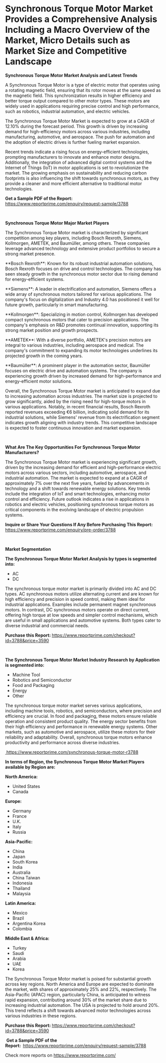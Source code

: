 <p><h1>Synchronous Torque Motor Market Provides a Comprehensive Analysis Including a Macro Overview of the Market, Micro Details such as Market Size and Competitive Landscape</h1></p><p><strong>Synchronous Torque Motor Market Analysis and Latest Trends</strong></p>
<p><p>A Synchronous Torque Motor is a type of electric motor that operates using a rotating magnetic field, ensuring that its rotor moves at the same speed as the magnetic field. This synchronization results in higher efficiency and better torque output compared to other motor types. These motors are widely used in applications requiring precise control and high performance, such as robotics, industrial automation, and electric vehicles.</p><p>The Synchronous Torque Motor Market is expected to grow at a CAGR of 12.10% during the forecast period. This growth is driven by increasing demand for high-efficiency motors across various industries, including manufacturing, automotive, and aerospace. The push for automation and the adoption of electric drives is further fueling market expansion. </p><p>Recent trends indicate a rising focus on energy-efficient technologies, prompting manufacturers to innovate and enhance motor designs. Additionally, the integration of advanced digital control systems and the Internet of Things (IoT) in motor applications is set to revolutionize the market. The growing emphasis on sustainability and reducing carbon footprints is also influencing the shift towards synchronous motors, as they provide a cleaner and more efficient alternative to traditional motor technologies.</p></p>
<p><strong>Get a Sample PDF of the Report:&nbsp;</strong> <a href="https://www.reportprime.com/enquiry/request-sample/3788?utm_campaign=3318&utm_medium=2&utm_source=Github&utm_content=ia&utm_term=18032025&utm_id=synchronous-torque-motor">https://www.reportprime.com/enquiry/request-sample/3788</a></p>
<p>&nbsp;</p>
<p><strong>Synchronous Torque Motor Major Market Players</strong></p>
<p><p>The Synchronous Torque Motor market is characterized by significant competition among key players, including Bosch Rexroth, Siemens, Kollmorgen, AMETEK, and Baumüller, among others. These companies leverage advanced technology and extensive product portfolios to secure a strong market presence.</p><p>**Bosch Rexroth**: Known for its robust industrial automation solutions, Bosch Rexroth focuses on drive and control technologies. The company has seen steady growth in the synchronous motor sector due to rising demand for energy-efficient systems.</p><p>**Siemens**: A leader in electrification and automation, Siemens offers a wide array of synchronous motors tailored for various applications. The company's focus on digitalization and Industry 4.0 has positioned it well for future growth, particularly in smart manufacturing.</p><p>**Kollmorgen**: Specializing in motion control, Kollmorgen has developed compact synchronous motors that cater to precision applications. The company's emphasis on R&D promotes continual innovation, supporting its strong market position and growth prospects.</p><p>**AMETEK**: With a diverse portfolio, AMETEK's precision motors are integral to various industries, including aerospace and medical. The company's commitment to expanding its motor technologies underlines its projected growth in the coming years.</p><p>**Baumüller**: A prominent player in the automation sector, Baumüller focuses on electric drive and automation systems. The company is experiencing growth driven by increased demand for high-performance and energy-efficient motor solutions.</p><p>Overall, the Synchronous Torque Motor market is anticipated to expand due to increasing automation across industries. The market size is projected to grow significantly, aided by the rising need for high-torque motors in various applications. Notably, in recent financial results, Bosch Rexroth reported revenues exceeding €6 billion, indicating solid demand for its industrial solutions, while Siemens' revenue from its electrification segment indicates growth aligning with industry trends. This competitive landscape is expected to foster continuous innovation and market expansion.</p></p>
<p>&nbsp;</p>
<p><strong>What Are The Key Opportunities For Synchronous Torque Motor Manufacturers?</strong></p>
<p><p>The Synchronous Torque Motor market is experiencing significant growth, driven by the increasing demand for efficient and high-performance electric motors across various sectors, including automotive, aerospace, and industrial automation. The market is expected to expand at a CAGR of approximately 7% over the next five years, fueled by advancements in technology and a shift towards renewable energy solutions. Key trends include the integration of IoT and smart technologies, enhancing motor control and efficiency. Future outlook indicates a rise in applications in robotics and electric vehicles, positioning synchronous torque motors as critical components in the evolving landscape of electric propulsion systems.</p></p>
<p><strong>Inquire or Share Your Questions If Any Before Purchasing This Report:</strong> <a href="https://www.reportprime.com/enquiry/pre-order/3788?utm_campaign=3318&utm_medium=2&utm_source=Github&utm_content=ia&utm_term=18032025&utm_id=synchronous-torque-motor">https://www.reportprime.com/enquiry/pre-order/3788</a></p>
<p>&nbsp;</p>
<p><strong>Market Segmentation</strong></p>
<p><strong>The Synchronous Torque Motor Market Analysis by types is segmented into:</strong></p>
<p><ul><li>AC</li><li>DC</li></ul></p>
<p><p>The synchronous torque motor market is primarily divided into AC and DC types. AC synchronous motors utilize alternating current and are known for high efficiency and precision in speed control, making them ideal for industrial applications. Examples include permanent magnet synchronous motors. In contrast, DC synchronous motors operate on direct current, offering high torque at low speeds and simpler control mechanisms, which are useful in small applications and automotive systems. Both types cater to diverse industrial and commercial needs.</p></p>
<p><strong>Purchase this Report:&nbsp;</strong><a href="https://www.reportprime.com/checkout?id=3788&price=3590&utm_campaign=3318&utm_medium=2&utm_source=Github&utm_content=ia&utm_term=18032025&utm_id=synchronous-torque-motor">https://www.reportprime.com/checkout?id=3788&price=3590</a></p>
<p>&nbsp;</p>
<p><strong>The Synchronous Torque Motor Market Industry Research by Application is segmented into:</strong></p>
<p><ul><li>Machine Tool</li><li>Robotics and Semiconductor</li><li>Food and Packaging</li><li>Energy</li><li>Other</li></ul></p>
<p><p>The synchronous torque motor market serves various applications, including machine tools, robotics, and semiconductors, where precision and efficiency are crucial. In food and packaging, these motors ensure reliable operation and consistent product quality. The energy sector benefits from their high efficiency and performance in renewable energy systems. Other markets, such as automotive and aerospace, utilize these motors for their reliability and adaptability. Overall, synchronous torque motors enhance productivity and performance across diverse industries.</p></p>
<p><a href="https://www.reportprime.com/synchronous-torque-motor-r3788?utm_campaign=3318&utm_medium=2&utm_source=Github&utm_content=ia&utm_term=18032025&utm_id=synchronous-torque-motor">&nbsp;https://www.reportprime.com/synchronous-torque-motor-r3788</a></p>
<p><strong>In terms of Region, the Synchronous Torque Motor Market Players available by Region are:</strong></p>
<p>
    <p> <strong> North America: </strong>
        <ul>
            <li>United States</li>
            <li>Canada</li>
        </ul>
        </p> 
    <p> <strong> Europe: </strong>
        <ul>
            <li>Germany</li>
            <li>France</li>
            <li>U.K.</li>
            <li>Italy</li>
            <li>Russia</li>
        </ul>
        </p> 
    <p> <strong> Asia-Pacific: </strong>
        <ul>
            <li>China</li>
            <li>Japan</li>
            <li>South Korea</li>
            <li>India</li>
            <li>Australia</li>
            <li>China Taiwan</li>
            <li>Indonesia</li>
            <li>Thailand</li>
            <li>Malaysia</li>
        </ul>
        </p> 
    <p> <strong> Latin America: </strong>
        <ul>
            <li>Mexico</li>
            <li>Brazil</li>
            <li>Argentina Korea</li>
            <li>Colombia</li>
        </ul>
        </p> 
    <p> <strong> Middle East & Africa: </strong>
        <ul>
            <li>Turkey</li>
            <li>Saudi</li>
            <li>Arabia</li>
            <li>UAE</li>
            <li>Korea</li>
        </ul>
    </p>
    </p>
<p><p>The Synchronous Torque Motor market is poised for substantial growth across key regions. North America and Europe are expected to dominate the market, with shares of approximately 25% and 22%, respectively. The Asia-Pacific (APAC) region, particularly China, is anticipated to witness rapid expansion, contributing around 30% of the market share due to increasing industrial automation. The USA is projected to hold around 20%. This trend reflects a shift towards advanced motor technologies across various industries in these regions.</p></p>
<p><strong>Purchase this Report: </strong><a href="https://www.reportprime.com/checkout?id=3788&price=3590&utm_campaign=3318&utm_medium=2&utm_source=Github&utm_content=ia&utm_term=18032025&utm_id=synchronous-torque-motor">https://www.reportprime.com/checkout?id=3788&price=3590</a></p>
<p>&nbsp;<strong>Get a Sample PDF of the Report:&nbsp;&nbsp;</strong><a href="https://www.reportprime.com/enquiry/request-sample/3788?utm_campaign=3318&utm_medium=2&utm_source=Github&utm_content=ia&utm_term=18032025&utm_id=synchronous-torque-motor">https://www.reportprime.com/enquiry/request-sample/3788</a></p>
<p><strong></strong></p>
<p>Check more reports on <a href="https://www.reportprime.com/?utm_campaign=3318&utm_medium=2&utm_source=Github&utm_content=ia&utm_term=18032025&utm_id=synchronous-torque-motor">https://www.reportprime.com/</a></p>